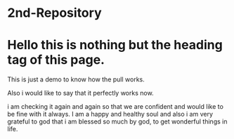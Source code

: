 # 2nd-Repository


<h1>Hello this is nothing but the heading tag of this page.</h1>

This is just a demo to know how the pull works.

Also i would like to say that it perfectly works now.


i am checking it again and again so that we are confident and would like to be fine with it always.
I am a happy and healthy soul and also i am very grateful to god that i am blessed so much by god, to get wonderful things in life.
